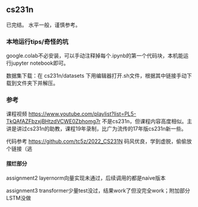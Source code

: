 ## cs231n
已完结。
水平一般，谨慎参考。

### 本地运行tips/奇怪的坑

google.colab不必安装，可以手动注释掉每个.ipynb的第一个代码块，本机能运行jupyter notebook即可。

数据集下载：在 cs231n/datasets 下用编辑器打开.sh文件，根据其中链接手动下载到文件夹下并解压。


### 参考

课程视频 https://www.youtube.com/playlist?list=PL5-TkQAfAZFbzxjBHtzdVCWE0Zbhomg7r 不是cs231n，但课程内容高度相似。主讲是讲过cs231n的助教，课程19年录制，比广为流传的17年版cs231n新一些。

代码参考 https://github.com/tc5z/2022_CS231N 码风优良，学到虚脱，偷偷放个链接（逃

#### 摆烂部分

assignment2 layernorm向量实现未通过，后续调用的都是naive版本

assignment3 transformer少量test没过，结果work了但没完全work；附加部分LSTM没做
